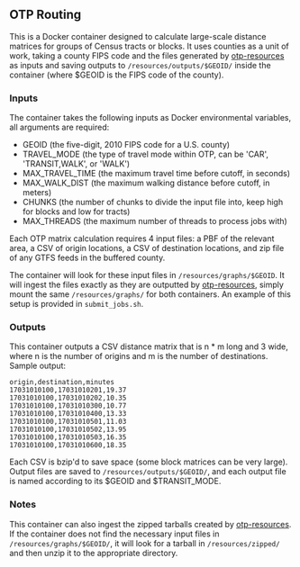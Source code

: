 ## OTP Routing

This is a Docker container designed to calculate large-scale distance matrices for groups of Census tracts or blocks. It uses counties as a unit of work, taking a county FIPS code and the files generated by [otp-resources](https://github.com/dfsnow/otp-resources) as inputs and saving outputs to `/resources/outputs/$GEOID/` inside the container (where $GEOID is the FIPS code of the county).

### Inputs
The container takes the following inputs as Docker environmental variables, all arguments are required:

- GEOID (the five-digit, 2010 FIPS code for a U.S. county)
- TRAVEL_MODE (the type of travel mode within OTP, can be 'CAR', 'TRANSIT,WALK', or 'WALK') 
- MAX_TRAVEL_TIME (the maximum travel time before cutoff, in seconds) 
- MAX_WALK_DIST (the maximum walking distance before cutoff, in meters)
- CHUNKS (the number of chunks to divide the input file into, keep high for blocks and low for tracts)
- MAX_THREADS (the maximum number of threads to process jobs with)

Each OTP matrix calculation requires 4 input files: a PBF of the relevant area, a CSV of origin locations, a CSV of destination locations, and zip file of any GTFS feeds in the buffered county.

The container will look for these input files in `/resources/graphs/$GEOID`. It will ingest the files exactly as they are outputted by [otp-resources](https://github.com/dfsnow/otp-resources), simply mount the same `/resources/graphs/` for both containers. An example of this setup is provided in `submit_jobs.sh`.

### Outputs
This container outputs a CSV distance matrix that is n * m long and 3 wide, where n is the number of origins and m is the number of destinations. Sample output:

```
origin,destination,minutes
17031010100,17031010201,19.37
17031010100,17031010202,10.35
17031010100,17031010300,10.77
17031010100,17031010400,13.33
17031010100,17031010501,11.03
17031010100,17031010502,13.95
17031010100,17031010503,16.35
17031010100,17031010600,18.35
```

Each CSV is bzip'd to save space (some block matrices can be very large). Output files are saved to `/resources/outputs/$GEOID/`, and each output file is named according to its $GEOID and $TRANSIT_MODE. 

### Notes
This container can also ingest the zipped tarballs created by [otp-resources](https://github.com/dfsnow/otp-resources). If the container does not find the necessary input files in `/resources/graphs/$GEOID/`, it will look for a tarball in `/resources/zipped/` and then unzip it to the appropriate directory. 

